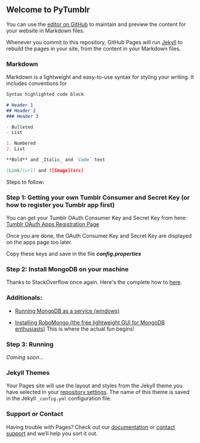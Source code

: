 ## Welcome to PyTumblr

You can use the [editor on GitHub](https://github.com/sigmakappa/PyTumblr/edit/master/README.md) to maintain and preview the content for your website in Markdown files.

Whenever you commit to this repository, GitHub Pages will run [Jekyll](https://jekyllrb.com/) to rebuild the pages in your site, from the content in your Markdown files.

### Markdown

Markdown is a lightweight and easy-to-use syntax for styling your writing. It includes conventions for

```markdown
Syntax highlighted code block

# Header 1
## Header 2
### Header 3

- Bulleted
- List

1. Numbered
2. List

**Bold** and _Italic_ and `Code` text

[Link](url) and ![Image](src)
```

Steps to follow:

### Step 1:  Getting your own Tumblr Consumer and Secret Key (or how to register you Tumblr app first)

You can get your Tumblr OAuth Consumer Key and Secret Key from here: [Tumblr OAuth Apps Registration Page](https://www.tumblr.com/oauth/apps)

Once you are done, the OAuth Consumer Key and Secret Key are displayed on the apps page too later.

Copy these keys and save in the file **_config.properties_**

### Step 2:  Install MongoDB on your machine

Thanks to StackOverflow once again. Here's the complete how to [here](https://stackoverflow.com/a/20189138).

### Additionals:
- [Running MongoDB as a service (windows)](https://stackoverflow.com/a/7895724)
 
- [Installing RoboMongo (the free lightweight GUI for MongoDB enthusiasts)](https://robomongo.org/download) This is where the actual fun begins!


### Step 3:  Running 

_Coming soon..._


### Jekyll Themes

Your Pages site will use the layout and styles from the Jekyll theme you have selected in your [repository settings](https://github.com/sigmakappa/PyTumblr/settings). The name of this theme is saved in the Jekyll `_config.yml` configuration file.

### Support or Contact

Having trouble with Pages? Check out our [documentation](https://help.github.com/categories/github-pages-basics/) or [contact support](https://github.com/contact) and we’ll help you sort it out.

